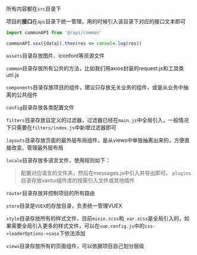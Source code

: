 所有内容都在`src`目录下

项目的**接口**在`api`目录下统一管理，用的时候引入该目录下对应的接口文本即可

```js
import commonAPI from '@/api/common'

commonAPI.xxx({data}).then(res => console.log(res))
```

`assets`目录存放图片、iconfont等资源文件

`common`目录存放所有公共的方法，比如我们用axios封装的request.js和工具类util.js

`components`目录存放项目的组件，建议只存放无关业务的组件，或是从业务中抽离的公共组件

`config`目录存放各类配置文件

`filters`目录存放自定义的过滤器，过滤器已经在`main.js`中全局引入，一般情况下只需要在`filters/index.js`中新增过滤器即可

`layouts`目录存放页面的最外层布局组件，是从views中单独抽离出来的，方便直接改变、管理最外层布局

`locale`目录存放多语言文件，使用规则如下：

> 配置对应语言的文件夹，然后在messages.js中引入并导出即可。
`plugins`目录存放vantui组件库的按需引入文件或其他插件

`router`目录存放并控制项目的所有路由

`store`目录是`VUEX`的存放目录，负责统一管理VUEX

`style`目录存放所有的样式文件，目前`mixin.scss`和`_var.scss`是全局引入的，如果需要全局引入更多的样式文件，可以在`vue.config.js`中的`css->loaderOptions->sass`下依法添加

`views`目录存放所有的页面组件，可以依据项目自己划分层级